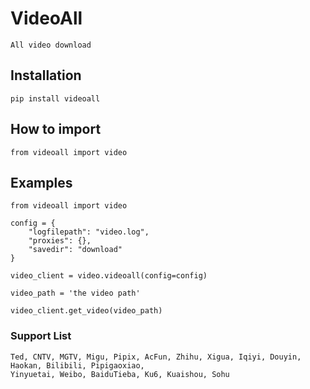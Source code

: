 # VideoAll
    All video download


## Installation
    pip install videoall


## How to import
    from videoall import video


## Examples
    
    from videoall import video

    config = {
        "logfilepath": "video.log",
        "proxies": {},
        "savedir": "download"
    }
    
    video_client = video.videoall(config=config)
    
    video_path = 'the video path'
    
    video_client.get_video(video_path)
    

### Support List
    Ted, CNTV, MGTV, Migu, Pipix, AcFun, Zhihu, Xigua, Iqiyi, Douyin, Haokan, Bilibili, Pipigaoxiao,
    Yinyuetai, Weibo, BaiduTieba, Ku6, Kuaishou, Sohu